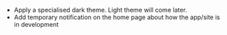 - Apply a specialised dark theme. Light theme will come later.
- Add temporary notification on the home page about how the app/site is in development